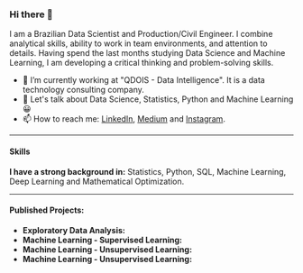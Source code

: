 ### Hi there 👋

I am a Brazilian Data Scientist and Production/Civil Engineer. I combine analytical skills, ability to work in team environments, and attention to details. Having spend the last months studying Data Science and Machine Learning, I am developing a critical thinking and problem-solving skills.

- 🔭 I’m currently working at "QDOIS - Data Intelligence". It is a data technology consulting company.
- 💬 Let's talk about Data Science, Statistics, Python and Machine Learning :grinning:
- 📫 How to reach me: [LinkedIn](https://www.linkedin.com/in/v%C3%ADtor-beltr%C3%A3o-56a912178/), [Medium](https://pandascouple.medium.com/) and [Instagram](https://www.instagram.com/pandas_couple/).
***

#### Skills

**I have a strong background in:** Statistics, Python, SQL, Machine Learning, Deep Learning and Mathematical Optimization.
***
#### Published Projects:

* **Exploratory Data Analysis:**
* **Machine Learning - Supervised Learning:**
* **Machine Learning - Unsupervised Learning:**
* **Machine Learning - Unsupervised Learning:**




<!--
**vitorbeltrao/vitorbeltrao** is a ✨ _special_ ✨ repository because its `README.md` (this file) appears on your GitHub profile.

Here are some ideas to get you started:

- 🔭 I’m currently working on ...
- 🌱 I’m currently learning ...
- 👯 I’m looking to collaborate on ...
- 🤔 I’m looking for help with ...
- 💬 Ask me about ...
- 📫 How to reach me: ...
- 😄 Pronouns: ...
- ⚡ Fun fact: ...
-->

